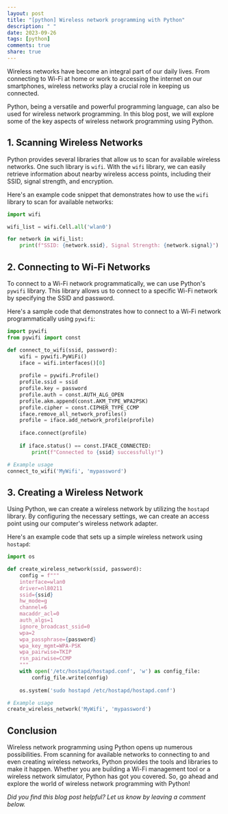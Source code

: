 ```yaml
---
layout: post
title: "[python] Wireless network programming with Python"
description: " "
date: 2023-09-26
tags: [python]
comments: true
share: true
---
```


Wireless networks have become an integral part of our daily lives. From connecting to Wi-Fi at home or work to accessing the internet on our smartphones, wireless networks play a crucial role in keeping us connected. 

Python, being a versatile and powerful programming language, can also be used for wireless network programming. In this blog post, we will explore some of the key aspects of wireless network programming using Python.

## 1. Scanning Wireless Networks

Python provides several libraries that allow us to scan for available wireless networks. One such library is `wifi`. With the `wifi` library, we can easily retrieve information about nearby wireless access points, including their SSID, signal strength, and encryption.

Here's an example code snippet that demonstrates how to use the `wifi` library to scan for available networks:

```python
import wifi

wifi_list = wifi.Cell.all('wlan0')

for network in wifi_list:
    print(f"SSID: {network.ssid}, Signal Strength: {network.signal}")
```

## 2. Connecting to Wi-Fi Networks

To connect to a Wi-Fi network programmatically, we can use Python's `pywifi` library. This library allows us to connect to a specific Wi-Fi network by specifying the SSID and password.

Here's a sample code that demonstrates how to connect to a Wi-Fi network programmatically using `pywifi`:

```python
import pywifi
from pywifi import const

def connect_to_wifi(ssid, password):
    wifi = pywifi.PyWiFi()
    iface = wifi.interfaces()[0]
   
    profile = pywifi.Profile()
    profile.ssid = ssid
    profile.key = password
    profile.auth = const.AUTH_ALG_OPEN
    profile.akm.append(const.AKM_TYPE_WPA2PSK)
    profile.cipher = const.CIPHER_TYPE_CCMP
    iface.remove_all_network_profiles()
    profile = iface.add_network_profile(profile)
    
    iface.connect(profile)
    
    if iface.status() == const.IFACE_CONNECTED:
        print(f"Connected to {ssid} successfully!")

# Example usage
connect_to_wifi('MyWifi', 'mypassword')
```

## 3. Creating a Wireless Network

Using Python, we can create a wireless network by utilizing the `hostapd` library. By configuring the necessary settings, we can create an access point using our computer's wireless network adapter.

Here's an example code that sets up a simple wireless network using `hostapd`:

```python
import os

def create_wireless_network(ssid, password):
    config = f"""
    interface=wlan0
    driver=nl80211
    ssid={ssid}
    hw_mode=g
    channel=6
    macaddr_acl=0
    auth_algs=1
    ignore_broadcast_ssid=0
    wpa=2
    wpa_passphrase={password}
    wpa_key_mgmt=WPA-PSK
    wpa_pairwise=TKIP
    rsn_pairwise=CCMP
    """
    with open('/etc/hostapd/hostapd.conf', 'w') as config_file:
        config_file.write(config)
    
    os.system('sudo hostapd /etc/hostapd/hostapd.conf')

# Example usage
create_wireless_network('MyWifi', 'mypassword')
```

## Conclusion

Wireless network programming using Python opens up numerous possibilities. From scanning for available networks to connecting to and even creating wireless networks, Python provides the tools and libraries to make it happen. Whether you are building a Wi-Fi management tool or a wireless network simulator, Python has got you covered. So, go ahead and explore the world of wireless network programming with Python!

*Did you find this blog post helpful? Let us know by leaving a comment below.*